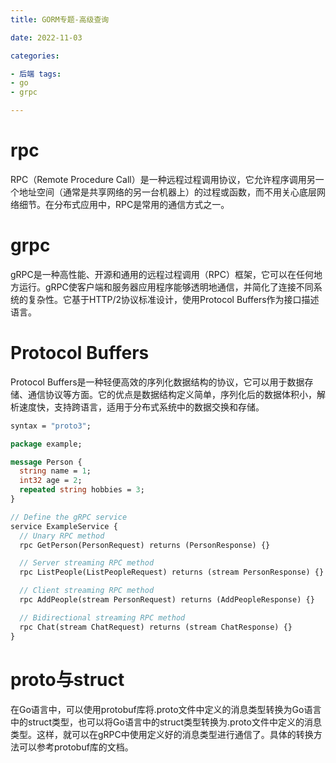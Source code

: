 ```yaml
---
title: GORM专题-高级查询 

date: 2022-11-03

categories:

- 后端 tags:
- go
- grpc

---
```


# rpc
RPC（Remote Procedure Call）是一种远程过程调用协议，它允许程序调用另一个地址空间（通常是共享网络的另一台机器上）的过程或函数，而不用关心底层网络细节。在分布式应用中，RPC是常用的通信方式之一。


# grpc
gRPC是一种高性能、开源和通用的远程过程调用（RPC）框架，它可以在任何地方运行。gRPC使客户端和服务器应用程序能够透明地通信，并简化了连接不同系统的复杂性。它基于HTTP/2协议标准设计，使用Protocol Buffers作为接口描述语言。


# Protocol Buffers
Protocol Buffers是一种轻便高效的序列化数据结构的协议，它可以用于数据存储、通信协议等方面。它的优点是数据结构定义简单，序列化后的数据体积小，解析速度快，支持跨语言，适用于分布式系统中的数据交换和存储。

```proto
syntax = "proto3";

package example;

message Person {
  string name = 1;
  int32 age = 2;
  repeated string hobbies = 3;
}

// Define the gRPC service
service ExampleService {
  // Unary RPC method
  rpc GetPerson(PersonRequest) returns (PersonResponse) {}

  // Server streaming RPC method
  rpc ListPeople(ListPeopleRequest) returns (stream PersonResponse) {}

  // Client streaming RPC method
  rpc AddPeople(stream PersonRequest) returns (AddPeopleResponse) {}

  // Bidirectional streaming RPC method
  rpc Chat(stream ChatRequest) returns (stream ChatResponse) {}
}
```

# proto与struct
在Go语言中，可以使用protobuf库将.proto文件中定义的消息类型转换为Go语言中的struct类型，也可以将Go语言中的struct类型转换为.proto文件中定义的消息类型。这样，就可以在gRPC中使用定义好的消息类型进行通信了。具体的转换方法可以参考protobuf库的文档。


